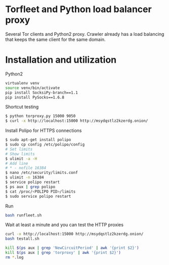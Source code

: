 # Torfleet and Python load balancer proxy

Several Tor clients and Python2 proxy.
Crawler already has a load balancing that keeps the same client for the same domain.

# Installation and utilization

Python2

```sh
virtualenv venv
source venv/bin/activate
pip install SocksiPy-branch==1.1
pip install PySocks==1.6.8
```

Shortcut testing

```sh
$ python torproxy.py 15000 9050
$ curl -x http://localhost:15000 http://msydqstlz2kzerdg.onion/
```

Install Polipo for HTTPS connections

```sh
$ sudo apt-get install polipo
$ sudo cp config /etc/polipo/config
# Set limits
# Show limits
$ ulimit -a -H
# Add line
# * - nofile 16384
$ nano /etc/security/limits.conf
$ ulimit -n 16384
$ service polipo restart
$ ps aux | grep polipo
$ cat /proc/<POLIPO PID>/limits
$ sudo service polipo restart
```


Run

```sh
bash runfleet.sh
```

Wait at least a minute and you can test the HTTP proxies

```sh
curl -x http://localhost:15000 http://msydqstlz2kzerdg.onion/
bash testall.sh
```

```sh
kill $(ps aux | grep 'NewCircuitPeriod' | awk '{print $2}')
kill $(ps aux | grep 'torproxy' | awk '{print $2}')
rm *.log
```
